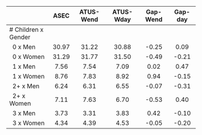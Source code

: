 
|                      |         ASEC |    ATUS-Wend |    ATUS-Wday |     Gap-Wend |      Gap-day |
| -------------------- | :----------: | :----------: | :----------: | :----------: | :----------: |
| # Children x Gender  |              |              |              |              |              |
| &nbsp;&nbsp;0 x Men  |        30.97 |        31.22 |        30.88 |        -0.25 |         0.09 |
| &nbsp;&nbsp;0 x Women |        31.29 |        31.77 |        31.50 |        -0.49 |        -0.21 |
| &nbsp;&nbsp;1 x Men  |         7.56 |         7.54 |         7.09 |         0.02 |         0.47 |
| &nbsp;&nbsp;1 x Women |         8.76 |         7.83 |         8.92 |         0.94 |        -0.15 |
| &nbsp;&nbsp;2+ x Men |         6.24 |         6.31 |         6.55 |        -0.07 |        -0.31 |
| &nbsp;&nbsp;2+ x Women |         7.11 |         7.63 |         6.70 |        -0.53 |         0.40 |
| &nbsp;&nbsp;3 x Men  |         3.73 |         3.31 |         3.83 |         0.42 |        -0.10 |
| &nbsp;&nbsp;3 x Women |         4.34 |         4.39 |         4.53 |        -0.05 |        -0.20 |

